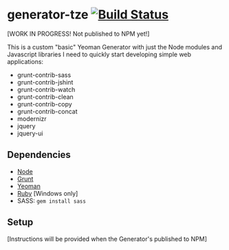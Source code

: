 # generator-tze [![Build Status](https://secure.travis-ci.org/tlei123/generator-tze.png?branch=master)](https://travis-ci.org/tlei123/generator-tze)
[WORK IN PROGRESS!  Not published to NPM yet!]

This is a custom "basic" Yeoman Generator with just the Node modules and Javascript libraries I need to quickly start developing simple web applications:

 * grunt-contrib-sass
 * grunt-contrib-jshint
 * grunt-contrib-watch
 * grunt-contrib-clean
 * grunt-contrib-copy
 * grunt-contrib-concat
 * modernizr
 * jquery
 * jquery-ui

## Dependencies

 * [Node](http://nodejs.org/)
 * [Grunt](http://gruntjs.com/)
 * [Yeoman](http://yeoman.io)
 * [Ruby](http://rubyinstaller.org/) [Windows only]
 * SASS: ```gem install sass```

## Setup

[Instructions will be provided when the Generator's published to NPM]
